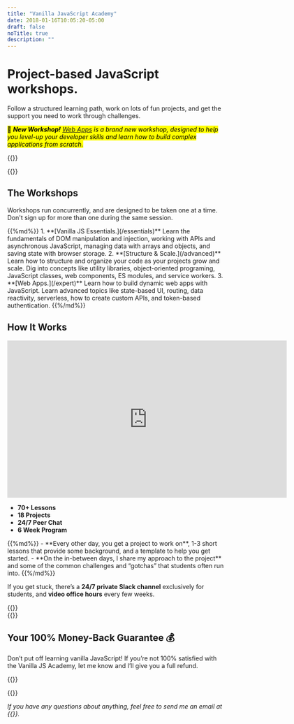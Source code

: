 ```yaml
---
title: "Vanilla JavaScript Academy"
date: 2018-01-16T10:05:20-05:00
draft: false
noTitle: true
description: ""
---
```


<h1 class="margin-bottom-small text-xlarge text-normal">Project-based JavaScript workshops.</h1>

<p><span class="text-large">Follow a structured learning path, work on lots of fun projects, and get the support you need to work through challenges.</span></p>

<p><mark>🚀 <em><strong>New Workshop!</strong> <a href="/expert/">Web Apps</a> is a brand new workshop, designed to help you level-up your developer skills and learn how to build complex applications from scratch.</em></mark>

{{<cta for="academy">}}

{{<used-by>}}


## The Workshops

Workshops run concurrently, and are designed to be taken one at a time. Don't sign up for more than one during the same session.

<div class="list-spaced">
{{%md%}}
1. **[Vanilla JS Essentials.](/essentials)** Learn the fundamentals of DOM manipulation and injection, working with APIs and asynchronous JavaScript, managing data with arrays and objects, and saving state with browser storage.
2. **[Structure & Scale.](/advanced)** Learn how to structure and organize your code as your projects grow and scale. Dig into concepts like utility libraries, object-oriented programing, JavaScript classes, web components, ES modules, and service workers.
3. **[Web Apps.](/expert)** Learn how to build dynamic web apps with JavaScript. Learn advanced topics like state-based UI, routing, data reactivity, serverless, how to create custom APIs, and token-based authentication.
{{%/md%}}
</div>


## How It Works

<iframe src="https://player.vimeo.com/video/652105277?h=25290e8801" width="640" height="360" frameborder="0" allow="autoplay; fullscreen; picture-in-picture" allowfullscreen></iframe>

<ul class="list-inline list-inline-responsive text-center">
	<li><strong>70+ Lessons</strong></li>
	<li><strong>18 Projects</strong></li>
	<li><strong>24/7 Peer Chat</strong></li>
	<li><strong>6 Week Program</strong></li>
</ul>

<div class="list-spaced">
{{%md%}}
- **Every other day, you get a project to work on**, 1-3 short lessons that provide some background, and a template to help you get started.
- **On the in-between days, I share my approach to the project** and some of the common challenges and “gotchas” that students often run into.
{{%/md%}}
</div>

If you get stuck, there’s a **24/7 private Slack channel** exclusively for students, and **video office hours** every few weeks.


<div class="padding-top-large padding-bottom">
	{{<testimonial for="benRudolph" photo="true">}}
</div>

<div class="padding-bottom-large">
	{{<testimonial for="lauraKalbag" photo="true">}}
</div>


## Your 100% Money-Back Guarantee &#128176;

Don’t put off learning vanilla JavaScript! If you’re not 100% satisfied with the Vanilla JS Academy, let me know and I’ll give you a full refund.


{{<cta for="bio">}}


{{<pricing-link pick="true">}}



*If you have any questions about anything, feel free to send me an email at {{<email>}}.*